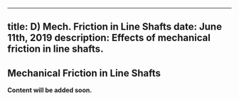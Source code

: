 -----
title: D) Mech. Friction in Line Shafts
date:  June 11th, 2019
description: Effects of mechanical friction in line shafts.
-----

## Mechanical Friction in Line Shafts


**Content will be added soon.**

